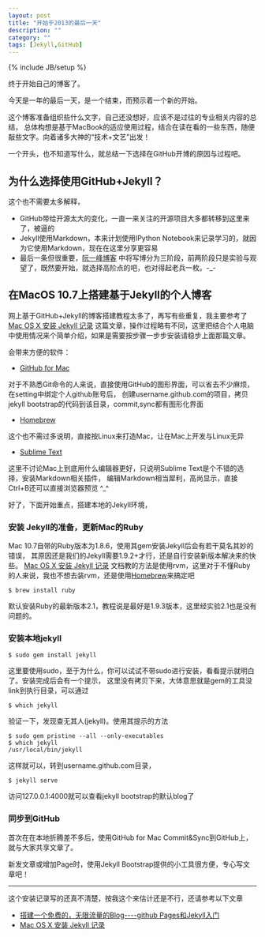 ```yaml
---
layout: post
title: "开始于2013的最后一天"
description: ""
category: ""
tags: [Jekyll,GitHub]
---
```

{% include JB/setup %}

终于开始自己的博客了。

今天是一年的最后一天，是一个结束，而预示着一个新的开始。

这个博客准备组织些什么文字，自己还没想好，应该不是过往的专业相关内容的总结，
总体构想是基于MacBook的适应使用过程，结合在读在看的一些东西，随便敲些文字。向着诸多大神的“技术+文艺”出发！

一个开头，也不知道写什么，就总结一下选择在GitHub开博的原因与过程吧。

## 为什么选择使用GitHub+Jekyll？

这个也不需要太多解释，

- GitHub带给开源太大的变化，一直一来关注的开源项目大多都转移到这里来了，被逼的
- Jekyll使用Markdown，本来计划使用IPython Notebook来记录学习的，就因为它使用Markdown，现在在这里分享更容易
- 最后一条但很重要，[阮一峰博客](http://www.ruanyifeng.com/blog/2012/08/blogging_with_jekyll.html)
中将写博分为三阶段，前两阶段只是实验与观望了，既然要开始，就选择高阶点的吧，也对得起老兵一枚。-_-

## 在MacOS 10.7上搭建基于Jekyll的个人博客

网上基于GitHub+Jekyll的博客搭建教程太多了，再写有些重复，我主要参考了
[Mac OS X 安装 Jekyll 记录][]
这篇文章，操作过程略有不同，这里把结合个人电脑中使用情况来个简单介绍，如果是需要按步骤一步步安装请稳步上面那篇文章。

会带来方便的软件：

- [GitHub for Mac][]

对于不熟悉Git命令的人来说，直接使用GitHub的图形界面，可以省去不少麻烦，在setting中绑定个人github账号后，
创建username.github.com的项目，拷贝jekyll bootstrap的代码到该目录，commit,sync都有图形化界面

- [Homebrew][]

这个也不需过多说明，直接按Linux来打造Mac，让在Mac上开发与Linux无异

- [Sublime Text][]

这里不讨论Mac上到底用什么编辑器更好，只说明Sublime Text是个不错的选择，安装Markdown相关插件，
编辑Markdown相当犀利，高尚显示，直接Ctrl+B还可以直接浏览器预览 ^_^

好了，下面开始重点，搭建本地的Jekyll环境，

### 安装 Jekyll的准备，更新Mac的Ruby

Mac 10.7自带的Ruby版本为1.8.6，使用其gem安装Jekyll后会有若干莫名其妙的错误，
其原因还是我们的Jekyll需要1.9.2+才行，还是自行安装新版本解决来的快些。
[Mac OS X 安装 Jekyll 记录][]
文档教的方法是使用rvm，这里对于不懂Ruby的人来说，我也不想去装rvm，还是使用[Homebrew][]来搞定吧

    $ brew install ruby

默认安装Ruby的最新版本2.1，教程说是最好是1.9.3版本，这里经实验2.1也是没有问题的。

### 安装本地jekyll

    $ sudo gem install jekyll
这里要使用sudo，至于为什么，你可以试试不带sudo进行安装，看看提示就明白了。安装完成后会有一个提示，
这里没有拷贝下来，大体意思就是gem的工具没link到执行目录，可以通过

    $ which jekyll
验证一下，发现查无其人(jekyll)。使用其提示的方法

    $ sudo gem pristine --all --only-executables
    $ which jekyll
    /usr/local/bin/jekyll

这样就可以，转到username.github.com目录，

    $ jekyll serve
访问127.0.0.1:4000就可以查看jekyll bootstrap的默认blog了

### 同步到GitHub

首次在在本地折腾差不多后，使用GitHub for Mac Commit&Sync到GitHub上，就与大家共享文章了。

新发文章或增加Page时，使用Jekyll Bootstrap提供的小工具很方便，专心写文章吧！

***

这个安装记录写的还真不清楚，按我这个来估计还是不行，还请参考以下文章

* [搭建一个免费的，无限流量的Blog----github Pages和Jekyll入门](http://www.ruanyifeng.com/blog/2012/08/blogging_with_jekyll.html)
* [Mac OS X 安装 Jekyll 记录][]


[Homebrew]: http://brew.sh/
[GitHub for Mac]: http://mac.github.com/
[Sublime Text]: http://www.sublimetext.com/2
[Mac OS X 安装 Jekyll 记录]: http://www.chenzixin.com/program/2013/03/06/mac-jekyll-install-log/


